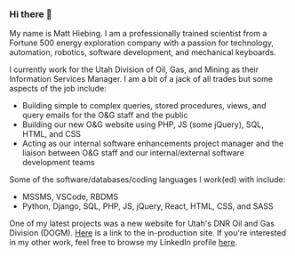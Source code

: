 ### Hi there 👋
My name is Matt Hiebing.  I am a professionally trained scientist from a Fortune 500 energy exploration company with a passion for technology, automation, robotics, software development, and mechanical keyboards.

I currently work for the Utah Division of Oil, Gas, and Mining as their Information Services Manager.  I am a bit of a jack of all trades but some aspects of the job include:
* Building simple to complex queries, stored procedures, views, and query emails for the O&G staff and the public
* Building our new O&G website using PHP, JS (some jQuery), SQL, HTML, and CSS
* Acting as our internal software enhancements project manager and the liaison between O&G staff and our internal/external software development teams

Some of the software/databases/coding languages I work(ed) with include:
* MSSMS, VSCode, RBDMS
* Python, Django, SQL, PHP, JS, jQuery, React, HTML, CSS, and SASS

One of my latest projects was a new website for Utah's DNR Oil and Gas Division (DOGM).  [Here]( https://oilgas.utah.gov/) is a link to the in-production site.  If you're interested in my other work, feel free to browse my LinkedIn profile [here](https://www.linkedin.com/in/matthewhiebing/).
